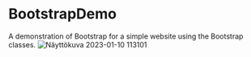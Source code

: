 # BootstrapDemo
A demonstration of Bootstrap for a simple website using the Bootstrap classes.
![Näyttökuva 2023-01-10 113101](https://user-images.githubusercontent.com/63284324/211514103-3d3966a1-4f1b-447a-944d-de1b3b88bc51.png)
